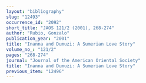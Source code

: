 ```yaml
---
layout: "bibliography"
slug: "12493"
occurrence_id: "2092"
short_title: "JAOS 121/2 (2001), 268-274"
author: "Rubio, Gonzalo"
publication_year: "2001"
title: "Inanna and Dumuzi: A Sumerian Love Story"
volume_no_: "121/2"
pages: "268-274"
journal: "Journal of the American Oriental Society"
title: "Inanna and Dumuzi: A Sumerian Love Story"
previous_item: "12496"
---
```

